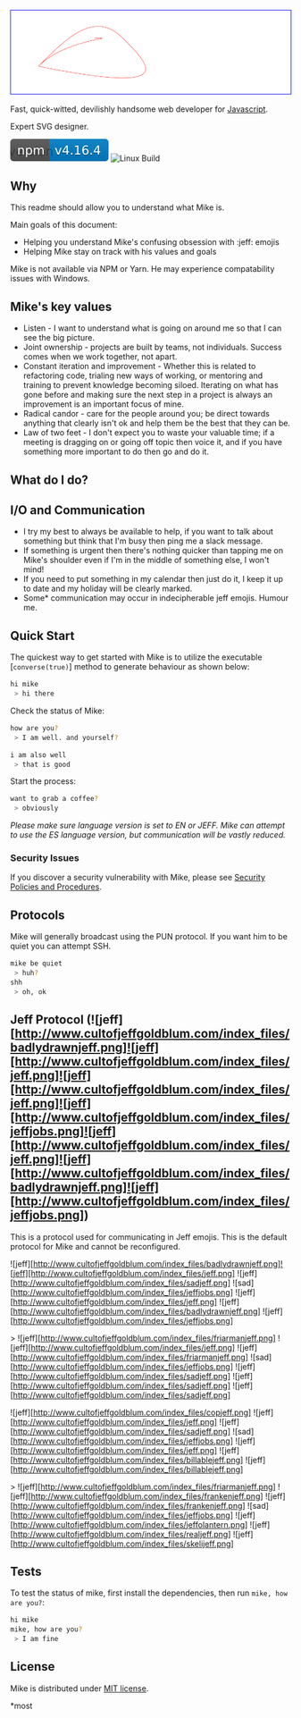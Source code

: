 [![Mike Logo](mike-logo.svg)](http://gargleyark.com/)

Fast, quick-witted, devilishly handsome web developer for [Javascript](https://www.ecma-international.org/default.htm).

Expert SVG designer.

![NPM Version][npm-image]
![Linux Build][travis-image]

## Why

This readme should allow you to understand what Mike is.

Main goals of this document:

- Helping you understand Mike's confusing obsession with :jeff: emojis
- Helping Mike stay on track with his values and goals

Mike is not available via NPM or Yarn. He may experience compatability issues with Windows.

## Mike's key values

- Listen - I want to understand what is going on around me so that I can see the big picture.
- Joint ownership - projects are built by teams, not individuals. Success comes when we work together, not apart.
- Constant iteration and improvement - Whether this is related to refactoring code, trialing new ways of working, or mentoring and training to prevent knowledge becoming siloed. Iterating on what has gone before and making sure the next step in a project is always an improvement is an important focus of mine.
- Radical candor - care for the people around you; be direct towards anything that clearly isn't ok and help them be the best that they can be.
- Law of two feet - I don't expect you to waste your valuable time; if a meeting is dragging on or going off topic then voice it, and if you have something more important to do then go and do it.

## What do I do?

## I/O and Communication

- I try my best to always be available to help, if you want to talk about something but think that I'm busy then ping me a slack message.
- If something is urgent then there's nothing quicker than tapping me on Mike's shoulder even if I'm in the middle of something else, I won't mind!
- If you need to put something in my calendar then just do it, I keep it up to date and my holiday will be clearly marked.
- Some\* communication may occur in indecipherable jeff emojis. Humour me.

## Quick Start

The quickest way to get started with Mike is to utilize the executable [`converse(true)`] method to generate behaviour as shown below:

```bash
hi mike
 > hi there
```

Check the status of Mike:

```bash
how are you?
 > I am well. and yourself?
```

```bash
i am also well
 > that is good
```

Start the process:

```bash
want to grab a coffee?
 > obviously
```

_Please make sure language version is set to EN or JEFF. Mike can attempt to use the ES language version, but communication will be vastly reduced._

### Security Issues

If you discover a security vulnerability with Mike, please see [Security Policies and Procedures](https://www.hart.gov.uk/sites/default/files/4_The_Council/Policies_and_published_documents/Corporate_policies/Office%20Security%20Policy%20and%20Procedure.pdf).

## Protocols

Mike will generally broadcast using the PUN protocol. If you want him to be quiet you can attempt SSH.

```bash
mike be quiet
 > huh?
shh
 > oh, ok
```

## Jeff Protocol (![jeff][http://www.cultofjeffgoldblum.com/index_files/badlydrawnjeff.png]![jeff][http://www.cultofjeffgoldblum.com/index_files/jeff.png]![jeff][http://www.cultofjeffgoldblum.com/index_files/jeff.png]![jeff][http://www.cultofjeffgoldblum.com/index_files/jeffjobs.png]![jeff][http://www.cultofjeffgoldblum.com/index_files/jeff.png]![jeff][http://www.cultofjeffgoldblum.com/index_files/badlydrawnjeff.png]![jeff][http://www.cultofjeffgoldblum.com/index_files/jeffjobs.png])

This is a protocol used for communicating in Jeff emojis. This is the default protocol for Mike and cannot be reconfigured.

![jeff][http://www.cultofjeffgoldblum.com/index_files/badlydrawnjeff.png]![jeff][http://www.cultofjeffgoldblum.com/index_files/jeff.png] ![jeff][http://www.cultofjeffgoldblum.com/index_files/sadjeff.png] ![sad][http://www.cultofjeffgoldblum.com/index_files/jeffjobs.png] ![jeff][http://www.cultofjeffgoldblum.com/index_files/jeff.png] ![jeff][http://www.cultofjeffgoldblum.com/index_files/badlydrawnjeff.png] ![jeff][http://www.cultofjeffgoldblum.com/index_files/jeffjobs.png]

\> ![jeff][http://www.cultofjeffgoldblum.com/index_files/friarmanjeff.png] ![jeff][http://www.cultofjeffgoldblum.com/index_files/jeff.png] ![jeff][http://www.cultofjeffgoldblum.com/index_files/friarmanjeff.png] ![sad][http://www.cultofjeffgoldblum.com/index_files/jeffjobs.png] ![jeff][http://www.cultofjeffgoldblum.com/index_files/sadjeff.png] ![jeff][http://www.cultofjeffgoldblum.com/index_files/sadjeff.png] ![jeff][http://www.cultofjeffgoldblum.com/index_files/sadjeff.png]

![jeff][http://www.cultofjeffgoldblum.com/index_files/copjeff.png] ![jeff][http://www.cultofjeffgoldblum.com/index_files/jeff.png] ![jeff][http://www.cultofjeffgoldblum.com/index_files/sadjeff.png] ![sad][http://www.cultofjeffgoldblum.com/index_files/jeffjobs.png] ![jeff][http://www.cultofjeffgoldblum.com/index_files/jeff.png] ![jeff][http://www.cultofjeffgoldblum.com/index_files/billablejeff.png] ![jeff][http://www.cultofjeffgoldblum.com/index_files/billablejeff.png]

\> ![jeff][http://www.cultofjeffgoldblum.com/index_files/friarmanjeff.png] ![jeff][http://www.cultofjeffgoldblum.com/index_files/frankenjeff.png] ![jeff][http://www.cultofjeffgoldblum.com/index_files/frankenjeff.png] ![sad][http://www.cultofjeffgoldblum.com/index_files/jeffjobs.png] ![jeff][http://www.cultofjeffgoldblum.com/index_files/jeffolantern.png] ![jeff][http://www.cultofjeffgoldblum.com/index_files/realjeff.png] ![jeff][http://www.cultofjeffgoldblum.com/index_files/skelijeff.png]

## Tests

To test the status of mike, first install the dependencies, then run `mike, how are you?`:

```bash
hi mike
mike, how are you?
 > I am fine
```

## License

Mike is distributed under [MIT license](license.md).

[npm-image]: ./mike.svg
[npm-url]: https://npmjs.org/package/express
[downloads-url]: https://npmjs.org/package/express
[travis-image]: https://img.shields.io/travis/expressjs/express/master.svg?label=tests

\*most
